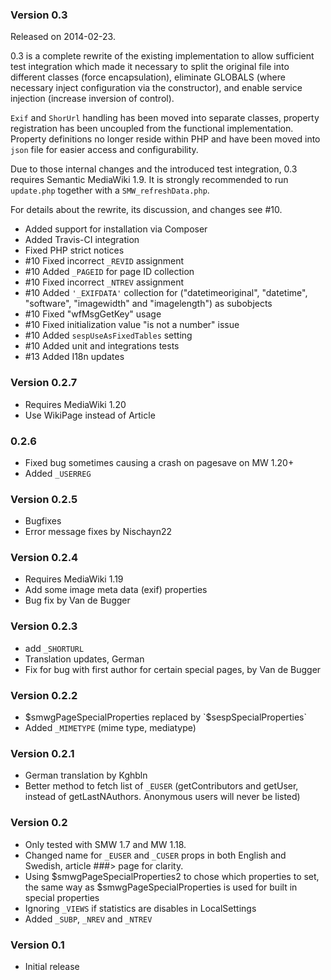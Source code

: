 ### Version 0.3

Released on 2014-02-23.

0.3 is a complete rewrite of the existing implementation to allow sufficient test integration which made it necessary
to split the original file into different classes (force encapsulation), eliminate GLOBALS (where necessary inject
configuration via the constructor), and enable service injection (increase inversion of control).

`Exif` and `ShorUrl` handling has been moved into separate classes, property registration has been uncoupled from the
functional implementation. Property definitions no longer reside within PHP and have been moved into `json` file for
easier access and configurability.

Due to those internal changes and the introduced test integration, 0.3 requires Semantic MediaWiki 1.9. It is strongly
recommended to run `update.php` together with a `SMW_refreshData.php`.

For details about the rewrite, its discussion, and changes see #10.

- Added support for installation via Composer
- Added Travis-CI integration
- Fixed PHP strict notices
- #10 Fixed incorrect `_REVID` assignment
- #10 Added `_PAGEID` for page ID collection
- #10 Fixed incorrect ``_NTREV`` assignment
- #10 Added ``'_EXIFDATA'`` collection for ("datetimeoriginal", "datetime", "software", "imagewidth" and "imagelength")
as subobjects
- #10 Fixed "wfMsgGetKey" usage
- #10 Fixed initialization value "is not a number" issue
- #10 Added `sespUseAsFixedTables` setting
- #10 Added unit and integrations tests
- #13 Added I18n updates

### Version 0.2.7
- Requires MediaWiki 1.20
- Use WikiPage instead of Article

### 0.2.6
- Fixed bug sometimes causing a crash on pagesave on MW 1.20+
- Added `_USERREG`

### Version 0.2.5
- Bugfixes
- Error message fixes by Nischayn22

### Version 0.2.4
- Requires MediaWiki 1.19
- Add some image meta data (exif) properties
- Bug fix by Van de Bugger

### Version 0.2.3
- add `_SHORTURL`
- Translation updates, German
- Fix for bug with first author for certain special pages, by Van de Bugger

### Version 0.2.2
- $smwgPageSpecialProperties replaced by `$sespSpecialProperties`
- Added `_MIMETYPE` (mime type, mediatype)

### Version 0.2.1
- German translation by Kghbln
- Better method to fetch list of `_EUSER` (getContributors and getUser, instead of getLastNAuthors. Anonymous users
will never be listed)

### Version 0.2
- Only tested with SMW 1.7 and MW 1.18.
- Changed name for `_EUSER` and `_CUSER` props in both English and Swedish, article ###> page for clarity.
- Using $smwgPageSpecialProperties2 to chose which properties to set, the same way as $smwgPageSpecialProperties
is used for built in special properties
- Ignoring `_VIEWS` if statistics are disables in LocalSettings
- Added `_SUBP`, `_NREV` and `_NTREV`

### Version 0.1

* Initial release
